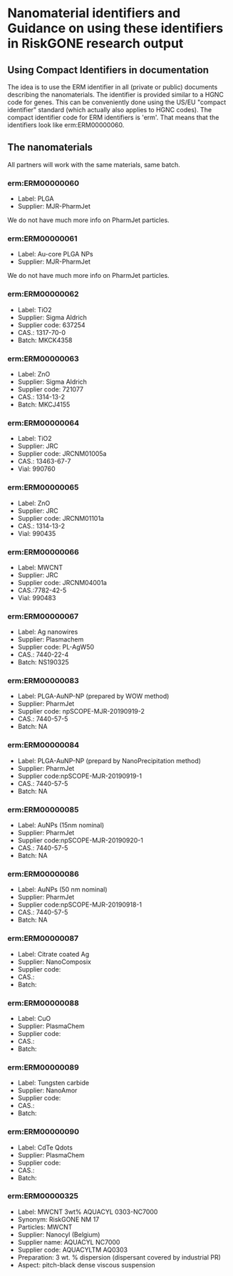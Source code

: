 # Nanomaterial identifiers and Guidance on using these identifiers in RiskGONE research output

## Using Compact Identifiers in documentation

The idea is to use the ERM identifier in all (private or public) documents describing the
nanomaterials. The identifier is provided similar to a HGNC code for genes. This can be
conveniently done using the US/EU "compact identifier" standard (which actually also applies
to HGNC codes). The compact identifier code for ERM identifiers is 'erm'. That means that
the identifiers look like erm:ERM00000060.

## The nanomaterials

All partners will work with the same materials, same batch.

### erm:ERM00000060
<script type="application/ld+json">{
  "@context": "https://schema.org/",
  "@type": "ChemicalSubstance",
  "http://purl.org/dc/terms/conformsTo": {
    "@type": "CreativeWork",
    "@id": "https://bioschemas.org/profiles/ChemicalSubstance/0.4-RELEASE/"
  },
  "name": "PLGA",
  "identifier": [
    "https://nanocommons.github.io/identifiers/registry#ERM00000060", "erm:ERM00000060", "ERM00000060"
  ]
}</script>

* Label: PLGA
* Supplier: MJR-PharmJet

We do not have much more info on PharmJet particles.

### erm:ERM00000061
<script type="application/ld+json">{
  "@context": "https://schema.org/",
  "@type": "ChemicalSubstance",
  "http://purl.org/dc/terms/conformsTo": {
    "@type": "CreativeWork",
    "@id": "https://bioschemas.org/profiles/ChemicalSubstance/0.4-RELEASE/"
  },
  "name": "Au-core PLGA NPs",
  "identifier": [
    "https://nanocommons.github.io/identifiers/registry#ERM00000061", "erm:ERM00000061", "ERM00000061"
  ]
}</script>

* Label: Au-core PLGA NPs
* Supplier: MJR-PharmJet

We do not have much more info on PharmJet particles.

### erm:ERM00000062
<script type="application/ld+json">{
  "@context": "https://schema.org/",
  "@type": "ChemicalSubstance",
  "http://purl.org/dc/terms/conformsTo": {
    "@type": "CreativeWork",
    "@id": "https://bioschemas.org/profiles/ChemicalSubstance/0.4-RELEASE/"
  },
  "name": "TiO2",
  "identifier": [
    "https://nanocommons.github.io/identifiers/registry#ERM00000062", "erm:ERM00000062", "ERM00000062",
    "1317-70-0"
  ]
}</script>

* Label: TiO2
* Supplier: Sigma Aldrich
* Supplier code: 637254
* CAS.: 1317-70-0
* Batch: MKCK4358

### erm:ERM00000063
<script type="application/ld+json">{
  "@context": "https://schema.org/",
  "@type": "ChemicalSubstance",
  "http://purl.org/dc/terms/conformsTo": {
    "@type": "CreativeWork",
    "@id": "https://bioschemas.org/profiles/ChemicalSubstance/0.4-RELEASE/"
  },
  "name": "ZnO",
  "identifier": [
    "https://nanocommons.github.io/identifiers/registry#ERM00000063", "erm:ERM00000063", "ERM00000063",
    "1314-13-2"
  ]
}</script>

* Label: ZnO
* Supplier: Sigma Aldrich
* Supplier code: 721077
* CAS.: 1314-13-2
* Batch: MKCJ4155

### erm:ERM00000064
<script type="application/ld+json">{
  "@context": "https://schema.org/",
  "@type": "ChemicalSubstance",
  "http://purl.org/dc/terms/conformsTo": {
    "@type": "CreativeWork",
    "@id": "https://bioschemas.org/profiles/ChemicalSubstance/0.4-RELEASE/"
  },
  "name": "TiO2",
  "identifier": [
    "https://nanocommons.github.io/identifiers/registry#ERM00000064", "erm:ERM00000064", "ERM00000064",
    "13463-67-7", "JRCNM01005a"
  ]
}</script>

* Label: TiO2
* Supplier: JRC
* Supplier code: JRCNM01005a
* CAS.: 13463-67-7
* Vial: 990760

### erm:ERM00000065
<script type="application/ld+json">{
  "@context": "https://schema.org/",
  "@type": "ChemicalSubstance",
  "http://purl.org/dc/terms/conformsTo": {
    "@type": "CreativeWork",
    "@id": "https://bioschemas.org/profiles/ChemicalSubstance/0.4-RELEASE/"
  },
  "name": "ZnO",
  "identifier": [
    "https://nanocommons.github.io/identifiers/registry#ERM00000065", "erm:ERM00000065", "ERM00000065",
    "1314-13-2", "JRCNM01101a"
  ]
}</script>

* Label: ZnO
* Supplier: JRC
* Supplier code: JRCNM01101a
* CAS.: 1314-13-2
* Vial: 990435

### erm:ERM00000066
<script type="application/ld+json">{
  "@context": "https://schema.org/",
  "@type": "ChemicalSubstance",
  "http://purl.org/dc/terms/conformsTo": {
    "@type": "CreativeWork",
    "@id": "https://bioschemas.org/profiles/ChemicalSubstance/0.4-RELEASE/"
  },
  "name": "ZnO",
  "identifier": [
    "https://nanocommons.github.io/identifiers/registry#ERM00000066", "erm:ERM00000066", "ERM00000066",
    "7782-42-5", "JRCNM04001a"
  ]
}</script>

* Label: MWCNT
* Supplier: JRC
* Supplier code: JRCNM04001a
* CAS.:7782-42-5
* Vial: 990483

### erm:ERM00000067
<script type="application/ld+json">{
  "@context": "https://schema.org/",
  "@type": "ChemicalSubstance",
  "http://purl.org/dc/terms/conformsTo": {
    "@type": "CreativeWork",
    "@id": "https://bioschemas.org/profiles/ChemicalSubstance/0.4-RELEASE/"
  },
  "name": "Ag nanowires",
  "identifier": [
    "https://nanocommons.github.io/identifiers/registry#ERM00000067", "erm:ERM00000067", "ERM00000067",
    "7440-22-4"
  ]
}</script>

* Label: Ag nanowires
* Supplier: Plasmachem
* Supplier code: PL-AgW50
* CAS.: 7440-22-4
* Batch: NS190325

### erm:ERM00000083
<script type="application/ld+json">{
  "@context": "https://schema.org/",
  "@type": "ChemicalSubstance",
  "http://purl.org/dc/terms/conformsTo": {
    "@type": "CreativeWork",
    "@id": "https://bioschemas.org/profiles/ChemicalSubstance/0.4-RELEASE/"
  },
  "name": "PLGA-AuNP-NP (prepared by WOW method)",
  "identifier": [
    "https://nanocommons.github.io/identifiers/registry#ERM00000083", "erm:ERM00000083", "ERM00000083",
    "7440-57-5"
  ]
}</script>

* Label: PLGA-AuNP-NP (prepared by WOW method)
* Supplier: PharmJet
*	Supplier code: npSCOPE-MJR-20190919-2
*	CAS.: 7440-57-5
*	Batch: NA 

### erm:ERM00000084
<script type="application/ld+json">{
  "@context": "https://schema.org/",
  "@type": "ChemicalSubstance",
  "http://purl.org/dc/terms/conformsTo": {
    "@type": "CreativeWork",
    "@id": "https://bioschemas.org/profiles/ChemicalSubstance/0.4-RELEASE/"
  },
  "name": "PLGA-AuNP-NP (prepard by NanoPrecipitation method)",
  "identifier": [
    "https://nanocommons.github.io/identifiers/registry#ERM00000084", "erm:ERM00000084", "ERM00000084",
    "7440-57-5"
  ]
}</script>

* Label: PLGA-AuNP-NP (prepard by NanoPrecipitation method)
* Supplier: PharmJet
* Supplier code:npSCOPE-MJR-20190919-1
* CAS.: 7440-57-5
* Batch: NA

### erm:ERM00000085
<script type="application/ld+json">{
  "@context": "https://schema.org/",
  "@type": "ChemicalSubstance",
  "http://purl.org/dc/terms/conformsTo": {
    "@type": "CreativeWork",
    "@id": "https://bioschemas.org/profiles/ChemicalSubstance/0.4-RELEASE/"
  },
  "name": "AuNPs (15nm nominal)",
  "identifier": [
    "https://nanocommons.github.io/identifiers/registry#ERM00000085", "erm:ERM00000085", "ERM00000085",
    "7440-57-5"
  ]
}</script>

* Label: AuNPs (15nm nominal)
* Supplier: PharmJet
* Supplier code:npSCOPE-MJR-20190920-1
* CAS.: 7440-57-5
* Batch: NA

### erm:ERM00000086
<script type="application/ld+json">{
  "@context": "https://schema.org/",
  "@type": "ChemicalSubstance",
  "http://purl.org/dc/terms/conformsTo": {
    "@type": "CreativeWork",
    "@id": "https://bioschemas.org/profiles/ChemicalSubstance/0.4-RELEASE/"
  },
  "name": "AuNPs (50 nm nominal)",
  "identifier": [
    "https://nanocommons.github.io/identifiers/registry#ERM00000086", "erm:ERM00000086", "ERM00000086",
    "7440-57-5"
  ]
}</script>

* Label: AuNPs (50 nm nominal)
* Supplier: PharmJet
* Supplier code:npSCOPE-MJR-20190918-1
* CAS.: 7440-57-5
* Batch: NA

### erm:ERM00000087
<script type="application/ld+json">{
  "@context": "https://schema.org/",
  "@type": "ChemicalSubstance",
  "http://purl.org/dc/terms/conformsTo": {
    "@type": "CreativeWork",
    "@id": "https://bioschemas.org/profiles/ChemicalSubstance/0.4-RELEASE/"
  },
  "name": "Citrate coated Ag",
  "identifier": [
    "https://nanocommons.github.io/identifiers/registry#ERM00000087", "erm:ERM00000087", "ERM00000087"
  ]
}</script>

* Label: Citrate coated Ag
* Supplier: NanoComposix 
* Supplier code:
* CAS.: 
* Batch: 

### erm:ERM00000088
<script type="application/ld+json">{
  "@context": "https://schema.org/",
  "@type": "ChemicalSubstance",
  "http://purl.org/dc/terms/conformsTo": {
    "@type": "CreativeWork",
    "@id": "https://bioschemas.org/profiles/ChemicalSubstance/0.4-RELEASE/"
  },
  "name": "CuO",
  "identifier": [
    "https://nanocommons.github.io/identifiers/registry#ERM00000088", "erm:ERM00000088", "ERM00000088"
  ]
}</script>

* Label: CuO
* Supplier: PlasmaChem
* Supplier code:
* CAS.: 
* Batch: 

### erm:ERM00000089
<script type="application/ld+json">{
  "@context": "https://schema.org/",
  "@type": "ChemicalSubstance",
  "http://purl.org/dc/terms/conformsTo": {
    "@type": "CreativeWork",
    "@id": "https://bioschemas.org/profiles/ChemicalSubstance/0.4-RELEASE/"
  },
  "name": "Tungsten carbide",
  "identifier": [
    "https://nanocommons.github.io/identifiers/registry#ERM00000089", "erm:ERM00000089", "ERM00000089"
  ]
}</script>

* Label: Tungsten carbide
* Supplier: NanoAmor
* Supplier code:
* CAS.: 
* Batch: 

### erm:ERM00000090
<script type="application/ld+json">{
  "@context": "https://schema.org/",
  "@type": "ChemicalSubstance",
  "http://purl.org/dc/terms/conformsTo": {
    "@type": "CreativeWork",
    "@id": "https://bioschemas.org/profiles/ChemicalSubstance/0.4-RELEASE/"
  },
  "name": "CdTe Qdots",
  "identifier": [
    "https://nanocommons.github.io/identifiers/registry#ERM00000090", "erm:ERM00000090", "ERM00000090"
  ]
}</script>

* Label: CdTe Qdots
* Supplier: PlasmaChem
* Supplier code:
* CAS.: 
* Batch: 

### erm:ERM00000325 
<script type="application/ld+json">{
  "@context": "https://schema.org/",
  "@type": "ChemicalSubstance",
  "http://purl.org/dc/terms/conformsTo": {
    "@type": "CreativeWork",
    "@id": "https://bioschemas.org/profiles/ChemicalSubstance/0.4-RELEASE/"
  },
  "name": [ "MWCNT 3wt% AQUACYL 0303-NC7000", "RiskGONE NM 17" ],
  "identifier": [
    "https://nanocommons.github.io/identifiers/registry#ERM00000325", "erm:ERM00000325", "ERM00000325"
  ]
}</script>

* Label: MWCNT 3wt% AQUACYL 0303-NC7000
* Synonym: RiskGONE NM 17
* Particles: MWCNT
* Supplier: Nanocyl (Belgium)
* Supplier name: AQUACYL NC7000
* Supplier code: AQUACYLTM AQ0303
* Preparation: 3 wt. % dispersion (dispersant covered by industrial PR)
* Aspect: pitch-black dense viscous suspension
